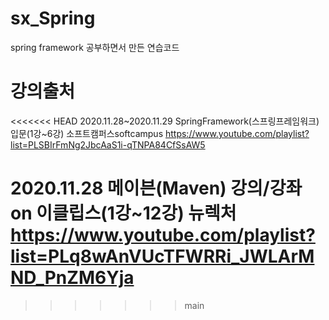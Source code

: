 # sx_Spring
spring framework 공부하면서 만든 연습코드

# 강의출처
<<<<<<< HEAD
2020.11.28~2020.11.29
SpringFramework(스프링프레임워크) 입문(1강~6강)
소프트캠퍼스softcampus
https://www.youtube.com/playlist?list=PLSBIrFmNg2JbcAaS1i-qTNPA84CfSsAW5

2020.11.28
메이븐(Maven) 강의/강좌 on 이클립스(1강~12강)
뉴렉처
https://www.youtube.com/playlist?list=PLq8wAnVUcTFWRRi_JWLArMND_PnZM6Yja
=======

>>>>>>> main
